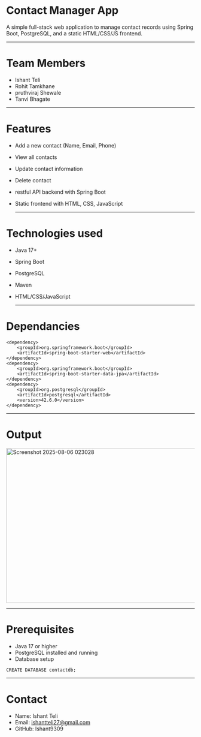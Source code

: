 # Contact Manager App
A simple full-stack web application to manage contact records using Spring Boot, PostgreSQL, and a static HTML/CSS/JS frontend.

---

# Team Members
- Ishant Teli
- Rohit Tamkhane
- pruthviraj Shewale 
- Tanvi Bhagate
---

# Features
- Add a new contact (Name, Email, Phone)
- View all contacts
- Update contact information
- Delete contact
- restful API backend with Spring Boot
- Static frontend with HTML, CSS, JavaScript

  ---

# Technologies used
- Java 17+
- Spring Boot
- PostgreSQL
- Maven
- HTML/CSS/JavaScript

  ---
# Dependancies
```
<dependency>
    <groupId>org.springframework.boot</groupId>
    <artifactId>spring-boot-starter-web</artifactId>
</dependency>
<dependency>
    <groupId>org.springframework.boot</groupId>
    <artifactId>spring-boot-starter-data-jpa</artifactId>
</dependency>
<dependency>
    <groupId>org.postgresql</groupId>
    <artifactId>postgresql</artifactId>
    <version>42.6.0</version>
</dependency>

```

---

# Output
<img width="919" height="413" alt="Screenshot 2025-08-06 023028" src="https://github.com/user-attachments/assets/bd27b34a-1d42-4ac8-9f74-9e24dd1bc905" />

---

# Prerequisites
- Java 17 or higher
- PostgreSQL installed and running
- Database setup
```
CREATE DATABASE contactdb;
```

---

# Contact
- Name: Ishant Teli
- Email: ishantteli27@gmail.com
- GitHub: Ishant9309






  
